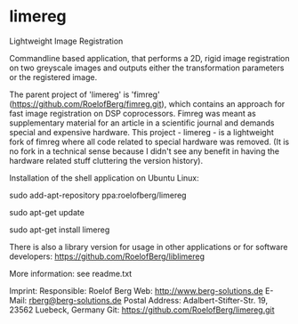 limereg
=======

Lightweight Image Registration

Commandline based application, that performs a 2D, rigid image registration on two greyscale images and outputs either the transformation parameters or the registered image.

The parent project of 'limereg' is 'fimreg' (https://github.com/RoelofBerg/fimreg.git), which contains an approach for fast image registration on DSP coprocessors. Fimreg was meant as supplementary material for an article in a scientific journal and demands special and expensive hardware. This project - limereg - is a lightweight fork of fimreg where all code related to special hardware was removed. (It is no fork in a technical sense because I didn't see any benefit in having the hardware related stuff cluttering the version history).

Installation of the shell application on Ubuntu Linux:

sudo add-apt-repository ppa:roelofberg/limereg

sudo apt-get update

sudo apt-get install limereg

There is also a library version for usage in other applications or for software developers:
https://github.com/RoelofBerg/liblimereg

More information: see readme.txt

Imprint: Responsible: Roelof Berg Web: http://www.berg-solutions.de E-Mail: rberg@berg-solutions.de Postal Address: Adalbert-Stifter-Str. 19, 23562 Luebeck, Germany Git: https://github.com/RoelofBerg/limereg.git
